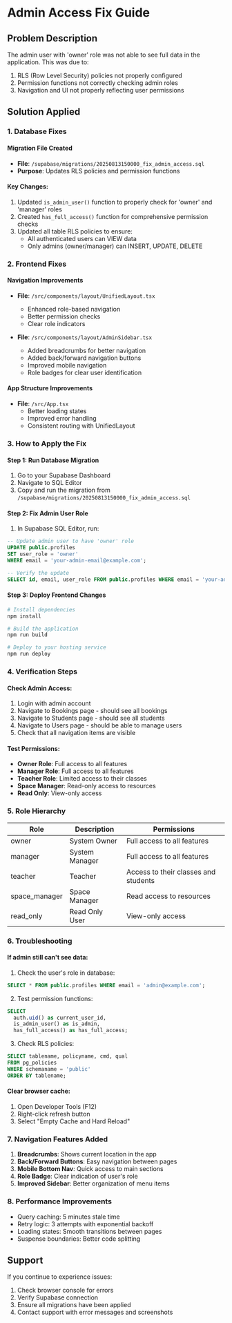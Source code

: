 # Admin Access Fix Guide

## Problem Description
The admin user with 'owner' role was not able to see full data in the application. This was due to:
1. RLS (Row Level Security) policies not properly configured
2. Permission functions not correctly checking admin roles
3. Navigation and UI not properly reflecting user permissions

## Solution Applied

### 1. Database Fixes

#### Migration File Created
- **File**: `/supabase/migrations/20250813150000_fix_admin_access.sql`
- **Purpose**: Updates RLS policies and permission functions

#### Key Changes:
1. Updated `is_admin_user()` function to properly check for 'owner' and 'manager' roles
2. Created `has_full_access()` function for comprehensive permission checks
3. Updated all table RLS policies to ensure:
   - All authenticated users can VIEW data
   - Only admins (owner/manager) can INSERT, UPDATE, DELETE

### 2. Frontend Fixes

#### Navigation Improvements
- **File**: `/src/components/layout/UnifiedLayout.tsx`
  - Enhanced role-based navigation
  - Better permission checks
  - Clear role indicators

- **File**: `/src/components/layout/AdminSidebar.tsx`
  - Added breadcrumbs for better navigation
  - Added back/forward navigation buttons
  - Improved mobile navigation
  - Role badges for clear user identification

#### App Structure Improvements
- **File**: `/src/App.tsx`
  - Better loading states
  - Improved error handling
  - Consistent routing with UnifiedLayout

### 3. How to Apply the Fix

#### Step 1: Run Database Migration
1. Go to your Supabase Dashboard
2. Navigate to SQL Editor
3. Copy and run the migration from `/supabase/migrations/20250813150000_fix_admin_access.sql`

#### Step 2: Fix Admin User Role
1. In Supabase SQL Editor, run:
```sql
-- Update admin user to have 'owner' role
UPDATE public.profiles
SET user_role = 'owner'
WHERE email = 'your-admin-email@example.com';

-- Verify the update
SELECT id, email, user_role FROM public.profiles WHERE email = 'your-admin-email@example.com';
```

#### Step 3: Deploy Frontend Changes
```bash
# Install dependencies
npm install

# Build the application
npm run build

# Deploy to your hosting service
npm run deploy
```

### 4. Verification Steps

#### Check Admin Access:
1. Login with admin account
2. Navigate to Bookings page - should see all bookings
3. Navigate to Students page - should see all students
4. Navigate to Users page - should be able to manage users
5. Check that all navigation items are visible

#### Test Permissions:
- **Owner Role**: Full access to all features
- **Manager Role**: Full access to all features
- **Teacher Role**: Limited access to their classes
- **Space Manager**: Read-only access to resources
- **Read Only**: View-only access

### 5. Role Hierarchy

| Role | Description | Permissions |
|------|-------------|------------|
| owner | System Owner | Full access to all features |
| manager | System Manager | Full access to all features |
| teacher | Teacher | Access to their classes and students |
| space_manager | Space Manager | Read access to resources |
| read_only | Read Only User | View-only access |

### 6. Troubleshooting

#### If admin still can't see data:
1. Check the user's role in database:
```sql
SELECT * FROM public.profiles WHERE email = 'admin@example.com';
```

2. Test permission functions:
```sql
SELECT 
  auth.uid() as current_user_id,
  is_admin_user() as is_admin,
  has_full_access() as has_full_access;
```

3. Check RLS policies:
```sql
SELECT tablename, policyname, cmd, qual
FROM pg_policies
WHERE schemaname = 'public'
ORDER BY tablename;
```

#### Clear browser cache:
1. Open Developer Tools (F12)
2. Right-click refresh button
3. Select "Empty Cache and Hard Reload"

### 7. Navigation Features Added

1. **Breadcrumbs**: Shows current location in the app
2. **Back/Forward Buttons**: Easy navigation between pages
3. **Mobile Bottom Nav**: Quick access to main sections
4. **Role Badge**: Clear indication of user's role
5. **Improved Sidebar**: Better organization of menu items

### 8. Performance Improvements

- Query caching: 5 minutes stale time
- Retry logic: 3 attempts with exponential backoff
- Loading states: Smooth transitions between pages
- Suspense boundaries: Better code splitting

## Support

If you continue to experience issues:
1. Check browser console for errors
2. Verify Supabase connection
3. Ensure all migrations have been applied
4. Contact support with error messages and screenshots
